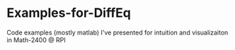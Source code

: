 # Examples-for-DiffEq
Code examples (mostly matlab) I've presented for intuition and visualizaiton in Math-2400 @ RPI
